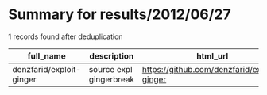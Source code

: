 
# Summary for results/2012/06/27
    
1 records found after deduplication

| full_name | description | html_url | matched_list | matched_count | pushed_at | size | stargazers_count | language | forks_count |
|--------------------------|-------------------------|---------------------------------------------|----------------|-----------------|---------------------------|--------|--------------------|------------|---------------|
| denzfarid/exploit-ginger | source expl gingerbreak | https://github.com/denzfarid/exploit-ginger | ['exploit'] | 1 | 2012-06-27 12:40:04+00:00 | 100 | 2 | nan | 1 |

